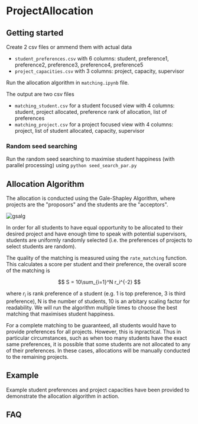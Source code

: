 # ProjectAllocation

## Getting started
Create 2 csv files or ammend them with actual data
- `student_preferences.csv` with 6 columns: student, preference1, preference2, preference3, preference4, preference5
- `project_capacities.csv` with 3 columns: project, capacity, supervisor

Run the allocation algorithm in `matching.ipynb` file.

The output are two csv files
- `matching_student.csv` for a student focused view with 4 columns: student, project allocated, preference rank of allocation, list of preferences
- `matching_project.csv` for a project focused view with 4 columns: project, list of student allocated, capacity, supervisor

### Random seed searching
Run the random seed searching to maximise student happiness (with parallel processing) using `python seed_search_par.py`

## Allocation Algorithm
The allocation is conducted using the Gale-Shapley Algorithm, where projects are the "proposors" and the students are the "acceptors".

![gsalg](https://upload.wikimedia.org/wikipedia/commons/thumb/5/52/Gale-Shapley.gif/731px-Gale-Shapley.gif)

In order for all students to have equal opportunity to be allocated to their desired project and have enough time to speak with potential supervisors, students are uniformly randomly selected (i.e. the preferences of projects to select students are random). 

The quality of the matching is measured using the `rate_matching` function. This calculates a score per student and their preference, the overall score of the matching is 

$$ S = 10\sum_{i=1}^N r_i^{-2} $$

 where $r_i$ is rank preference of a student (e.g. 1 is top preference, 3 is third preference), N is the number of students, 10 is an arbitary scaling factor for readability. We will run the algorithm multiple times to choose the best matching that maximises student happiness.

For a complete matching to be guaranteed, all students would have to provide preferences for all projects. However, this is inpractical. Thus in particular circumstances, such as when too many students have the exact same preferences, it is possible that some students are not allocated to any of their preferences. In these cases, allocations will be manually conducted to the remaining projects.

## Example
Example student preferences and project capacities have been provided to demonstrate the allocation algorithm in action.

## FAQ

